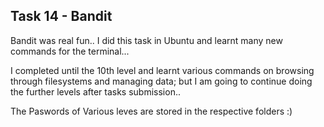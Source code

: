 ## Task 14 - Bandit

Bandit was real fun.. 
I did this task in Ubuntu and learnt many new commands for the terminal...

I completed until the 10th level and learnt various commands on browsing through filesystems and managing data; but I am going to continue doing the further levels after tasks submission..

The Paswords of Various leves are stored in the respective folders :)
